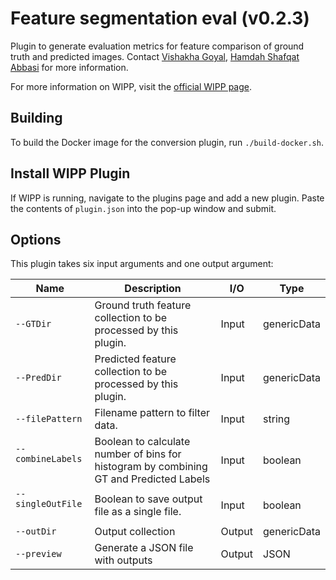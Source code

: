 # Feature segmentation eval (v0.2.3)

Plugin to generate evaluation metrics for feature comparison of ground truth and predicted images. Contact [Vishakha Goyal](mailto:vishakha.goyal@nih.gov), [Hamdah Shafqat Abbasi](mailto:hamdahshafqat.abbasi@nih.gov) for more information.

For more information on WIPP, visit the [official WIPP page](https://isg.nist.gov/deepzoomweb/software/wipp).

## Building

To build the Docker image for the conversion plugin, run
`./build-docker.sh`.

## Install WIPP Plugin

If WIPP is running, navigate to the plugins page and add a new plugin. Paste the contents of `plugin.json` into the pop-up window and submit.

## Options

This plugin takes six input arguments and one output argument:

| Name          | Description             | I/O    | Type   |
|---------------|-------------------------|--------|--------|
| `--GTDir` | Ground truth feature collection to be processed by this plugin. | Input | genericData |
| `--PredDir` | Predicted feature collection to be processed by this plugin. | Input | genericData |
| `--filePattern` | Filename pattern to filter data. | Input | string |
| `--combineLabels` &nbsp; | Boolean to calculate number of bins for histogram by combining GT and Predicted Labels | Input | boolean |
| `--singleOutFile` &nbsp; | Boolean to save output file as a single file.| Input | boolean |
| `--outDir` | Output collection | Output | genericData |
| `--preview`           | Generate a JSON file with outputs                            | Output | JSON        |
